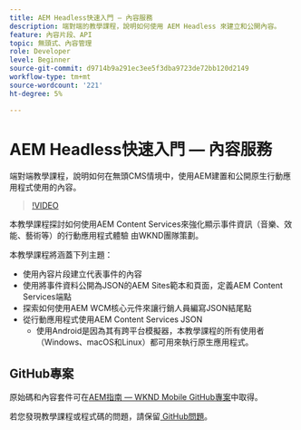 ```yaml
---
title: AEM Headless快速入門 — 內容服務
description: 端對端的教學課程，說明如何使用 AEM Headless 來建立和公開內容。
feature: 內容片段、API
topic: 無頭式、內容管理
role: Developer
level: Beginner
source-git-commit: d9714b9a291ec3ee5f3dba9723de72bb120d2149
workflow-type: tm+mt
source-wordcount: '221'
ht-degree: 5%

---
```



# AEM Headless快速入門 — 內容服務

端對端教學課程，說明如何在無頭CMS情境中，使用AEM建置和公開原生行動應用程式使用的內容。

>[!VIDEO](https://video.tv.adobe.com/v/28315/?quality=12&learn=on)

本教學課程探討如何使用AEM Content Services來強化顯示事件資訊（音樂、效能、藝術等）的行動應用程式體驗 由WKND團隊策劃。

本教學課程將涵蓋下列主題：

* 使用內容片段建立代表事件的內容
* 使用將事件資料公開為JSON的AEM Sites範本和頁面，定義AEM Content Services端點
* 探索如何使用AEM WCM核心元件來讓行銷人員編寫JSON結尾點
* 從行動應用程式使用AEM Content Services JSON
   * 使用Android是因為其有跨平台模擬器，本教學課程的所有使用者（Windows、macOS和Linux）都可用來執行原生應用程式。

## GitHub專案

原始碼和內容套件可在[AEM指南 — WKND Mobile GitHub專案](https://github.com/adobe/aem-guides-wknd-mobile)中取得。

若您發現教學課程或程式碼的問題，請保留[ GitHub問題](https://github.com/adobe/aem-guides-wknd-mobile/issues)。
